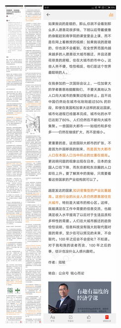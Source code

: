 ![](../../images/2017年05月/HF0520特别推荐｜花高租金，住市中心的才是世界上最聪明的人.jpg)
![](../../images/2017年05月/HF0520特别推荐｜花高租金，住市中心的才是世界上最聪明的人2.jpg)
![](../../images/2017年05月/HF0520特别推荐｜花高租金，住市中心的才是世界上最聪明的人3.jpg)
